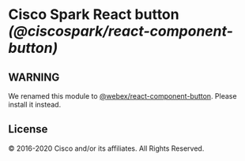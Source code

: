 # Cisco Spark React button _(@ciscospark/react-component-button)_

## WARNING

We renamed this module to [@webex/react-component-button](https://www.npmjs.com/package/@webex/react-component-button). Please install it instead.

## License

© 2016-2020 Cisco and/or its affiliates. All Rights Reserved.
